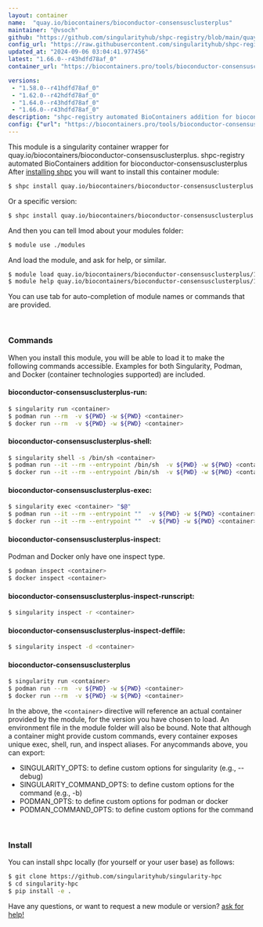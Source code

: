 ```yaml
---
layout: container
name:  "quay.io/biocontainers/bioconductor-consensusclusterplus"
maintainer: "@vsoch"
github: "https://github.com/singularityhub/shpc-registry/blob/main/quay.io/biocontainers/bioconductor-consensusclusterplus/container.yaml"
config_url: "https://raw.githubusercontent.com/singularityhub/shpc-registry/main/quay.io/biocontainers/bioconductor-consensusclusterplus/container.yaml"
updated_at: "2024-09-06 03:04:41.977456"
latest: "1.66.0--r43hdfd78af_0"
container_url: "https://biocontainers.pro/tools/bioconductor-consensusclusterplus"

versions:
 - "1.58.0--r41hdfd78af_0"
 - "1.62.0--r42hdfd78af_0"
 - "1.64.0--r43hdfd78af_0"
 - "1.66.0--r43hdfd78af_0"
description: "shpc-registry automated BioContainers addition for bioconductor-consensusclusterplus"
config: {"url": "https://biocontainers.pro/tools/bioconductor-consensusclusterplus", "maintainer": "@vsoch", "description": "shpc-registry automated BioContainers addition for bioconductor-consensusclusterplus", "latest": {"1.66.0--r43hdfd78af_0": "sha256:2ad73134f915a1fe59cc002a8d28fdda2e439216df6ede0f1564f2758efc57f6"}, "tags": {"1.58.0--r41hdfd78af_0": "sha256:f161e7d7531d74d1995063c4e36b263731df611e2cada2fcd4fea11d7bf2ca5f", "1.62.0--r42hdfd78af_0": "sha256:acad947a7bbccfdd959d182bfe5c35cdda2d8e2c0f31f94dfd67ac1b28329d58", "1.64.0--r43hdfd78af_0": "sha256:89140f3042cabcc9c133ea97a75a2c01e12ec8debf0dadf6c488f8c68d6fbc3d", "1.66.0--r43hdfd78af_0": "sha256:2ad73134f915a1fe59cc002a8d28fdda2e439216df6ede0f1564f2758efc57f6"}, "docker": "quay.io/biocontainers/bioconductor-consensusclusterplus"}
---
```


This module is a singularity container wrapper for quay.io/biocontainers/bioconductor-consensusclusterplus.
shpc-registry automated BioContainers addition for bioconductor-consensusclusterplus
After [installing shpc](#install) you will want to install this container module:


```bash
$ shpc install quay.io/biocontainers/bioconductor-consensusclusterplus
```

Or a specific version:

```bash
$ shpc install quay.io/biocontainers/bioconductor-consensusclusterplus:1.66.0--r43hdfd78af_0
```

And then you can tell lmod about your modules folder:

```bash
$ module use ./modules
```

And load the module, and ask for help, or similar.

```bash
$ module load quay.io/biocontainers/bioconductor-consensusclusterplus/1.66.0--r43hdfd78af_0
$ module help quay.io/biocontainers/bioconductor-consensusclusterplus/1.66.0--r43hdfd78af_0
```

You can use tab for auto-completion of module names or commands that are provided.

<br>

### Commands

When you install this module, you will be able to load it to make the following commands accessible.
Examples for both Singularity, Podman, and Docker (container technologies supported) are included.

#### bioconductor-consensusclusterplus-run:

```bash
$ singularity run <container>
$ podman run --rm  -v ${PWD} -w ${PWD} <container>
$ docker run --rm  -v ${PWD} -w ${PWD} <container>
```

#### bioconductor-consensusclusterplus-shell:

```bash
$ singularity shell -s /bin/sh <container>
$ podman run --it --rm --entrypoint /bin/sh  -v ${PWD} -w ${PWD} <container>
$ docker run --it --rm --entrypoint /bin/sh  -v ${PWD} -w ${PWD} <container>
```

#### bioconductor-consensusclusterplus-exec:

```bash
$ singularity exec <container> "$@"
$ podman run --it --rm --entrypoint ""  -v ${PWD} -w ${PWD} <container> "$@"
$ docker run --it --rm --entrypoint ""  -v ${PWD} -w ${PWD} <container> "$@"
```

#### bioconductor-consensusclusterplus-inspect:

Podman and Docker only have one inspect type.

```bash
$ podman inspect <container>
$ docker inspect <container>
```

#### bioconductor-consensusclusterplus-inspect-runscript:

```bash
$ singularity inspect -r <container>
```

#### bioconductor-consensusclusterplus-inspect-deffile:

```bash
$ singularity inspect -d <container>
```



#### bioconductor-consensusclusterplus

```bash
$ singularity run <container>
$ podman run --rm  -v ${PWD} -w ${PWD} <container>
$ docker run --rm  -v ${PWD} -w ${PWD} <container>
```


In the above, the `<container>` directive will reference an actual container provided
by the module, for the version you have chosen to load. An environment file in the
module folder will also be bound. Note that although a container
might provide custom commands, every container exposes unique exec, shell, run, and
inspect aliases. For anycommands above, you can export:

 - SINGULARITY_OPTS: to define custom options for singularity (e.g., --debug)
 - SINGULARITY_COMMAND_OPTS: to define custom options for the command (e.g., -b)
 - PODMAN_OPTS: to define custom options for podman or docker
 - PODMAN_COMMAND_OPTS: to define custom options for the command

<br>

### Install

You can install shpc locally (for yourself or your user base) as follows:

```bash
$ git clone https://github.com/singularityhub/singularity-hpc
$ cd singularity-hpc
$ pip install -e .
```

Have any questions, or want to request a new module or version? [ask for help!](https://github.com/singularityhub/singularity-hpc/issues)